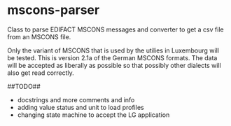 # mscons-parser
Class to parse EDIFACT MSCONS messages and converter to get a csv file from an MSCONS file.

Only the variant of MSCONS that is used by the utilies in Luxembourg will be tested. This is version 2.1a of the German MSCONS formats. The data will be accepted as liberally as possible so that possibly other dialects will also get read correctly.

##TODO##
* docstrings and more comments and info
* adding value status and unit to load profiles
* changing state machine to accept the LG application